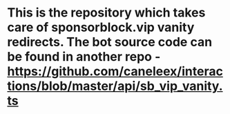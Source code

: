 # This is the repository which takes care of sponsorblock.vip vanity redirects. The bot source code can be found in another repo - https://github.com/caneleex/interactions/blob/master/api/sb_vip_vanity.ts
